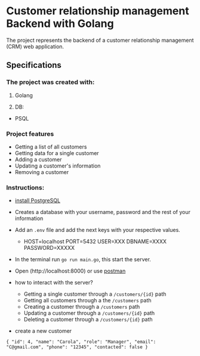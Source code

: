 # Customer relationship management Backend with Golang

The project represents the backend of a customer relationship management (CRM) web application.

## Specifications

### The project was created with:
1. Golang

2. DB:
- PSQL

### Project features

- Getting a list of all customers
- Getting data for a single customer
- Adding a customer
- Updating a customer's information
- Removing a customer

### Instructions:
- [install PostgreSQL ](https://www.postgresql.org/download/)

- Creates a database with your username, password and the rest of your information

- Add an `.env` file and add the next keys with your respective values.
    -   HOST=localhost
        PORT=5432
        USER=XXX
        DBNAME=XXXX
        PASSWORD=XXXXX

- In the terminal run `go run main.go`, this start the server.

- Open (http://localhost:8000) or use [postman](https://www.postman.com/)

- how to interact with the server?
    - Getting a single customer through a `/customers/{id}` path
    - Getting all customers through a the `/customers` path
    - Creating a customer through a `/customers` path
    - Updating a customer through a `/customers/{id}` path
    - Deleting a customer through a `/customers/{id}` path

-  create a new customer 

`
 {
     "id": 4,
     "name": "Carola",
     "role": "Manager",
     "email": "C@gmail.com",
     "phone": "12345",
     "contacted": false
}
`